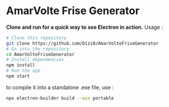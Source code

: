 # AmarVolte Frise Generator
**Clone and run for a quick way to see Electron in action.**
Usage : 

```bash
# Clone this repository
git clone https://github.com/Dizi0/AmarVolteFriseGenerator
# Go into the repository
cd AmarVolteFriseGenerator
# Install dependencies
npm install
# Run the app
npm start
```

to compile it into a standalone .exe file, use :
```bash
npx electron-builder build --win portable
```
